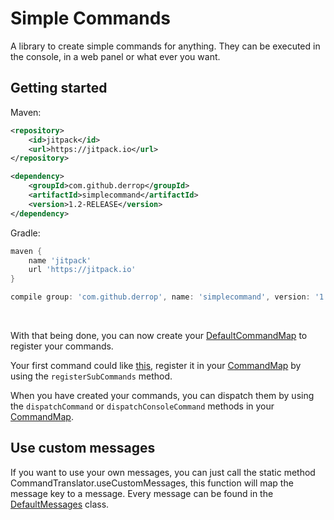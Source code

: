 # Simple Commands

A library to create simple commands for anything. They can be executed in the console, in a web panel or what ever you want.

## Getting started

Maven:

```xml
<repository>
    <id>jitpack</id>
    <url>https://jitpack.io</url>
</repository>

<dependency>
    <groupId>com.github.derrop</groupId>
    <artifactId>simplecommand</artifactId>
    <version>1.2-RELEASE</version>
</dependency>
```

Gradle:

```groovy
maven {
    name 'jitpack'
    url 'https://jitpack.io'
}

compile group: 'com.github.derrop', name: 'simplecommand', version: '1.2-RELEASE'
```
<br>

With that being done, you can now create your [DefaultCommandMap](src/main/java/com/github/derrop/simplecommand/map/DefaultCommandMap.java) to register your commands.

Your first command could like [this](src/test/java/com/github/derrop/simplecommand/ExampleCommand.java), register it in your [CommandMap](src/main/java/com/github/derrop/simplecommand/map/CommandMap.java) by using the `registerSubCommands` method.

When you have created your commands, you can dispatch them by using the `dispatchCommand` or `dispatchConsoleCommand` methods in your [CommandMap](src/main/java/com/github/derrop/simplecommand/map/CommandMap.java).


## Use custom messages

If you want to use your own messages, you can just call the static method CommandTranslator.useCustomMessages, this function will map the message key to a message. Every message can be found in the [DefaultMessages](src/main/java/com/github/derrop/simplecommand/defaults/DefaultMessages.java
) class.
